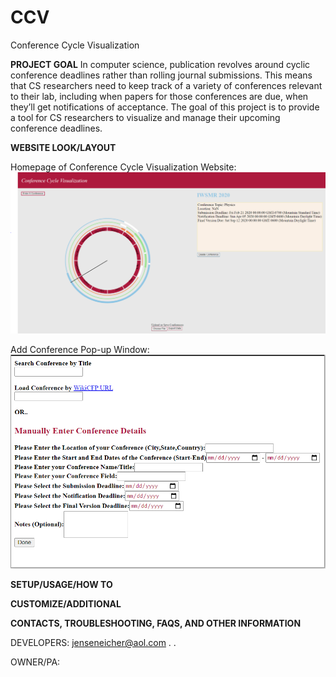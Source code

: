 # CCV
Conference Cycle Visualization

**PROJECT GOAL**
In computer science, publication revolves around cyclic conference deadlines
rather than rolling journal submissions. This means that CS researchers need
to keep track of a variety of conferences relevant to their lab, including when
papers for those conferences are due, when they’ll get notifications of acceptance.
The goal of this project is to provide a tool for CS researchers to visualize
and manage their upcoming conference deadlines.

**WEBSITE LOOK/LAYOUT**

Homepage of Conference Cycle Visualization Website:
![Alt text](/Images/CCVwebsiteImage.PNG)

Add Conference Pop-up Window:
![Alt text](/Images/CCVwebsiteImage2.PNG)

**SETUP/USAGE/HOW TO**

**CUSTOMIZE/ADDITIONAL**


**CONTACTS, TROUBLESHOOTING, FAQS, AND OTHER INFORMATION**

DEVELOPERS:
  jenseneicher@aol.com
  .
  .
  
 OWNER/PA:


